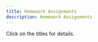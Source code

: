 ```yaml
---
title: Homework Assignments
description: Homework Assignments
---
```

Click on the titles for details.